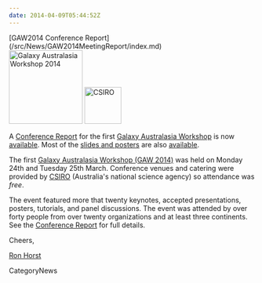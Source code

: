 ```yaml
---
date: 2014-04-09T05:44:52Z
---
```

<div class='newsItemHeader'>[GAW2014 Conference Report](/src/News/GAW2014MeetingReport/index.md)</div>

<div class='right'>
<a href='/Events/GAW2014'><img src='/Images/Logos/GAW2014-200.png' alt='Galaxy Australasia Workshop 2014' width="150" /></a> <a href='http://csiro.au/'><img src='/Images/Logos/CSIROLogoBig.png' alt='CSIRO' width="75" /></a></div>

A [Conference Report](/Events/GAW2014#conference-report) for the first [Galaxy Australasia Workshop](/Events/GAW2014) is now [available](/Events/GAW2014#conference-report).  Most of the [slides and posters](/Events/GAW2014#program) are also [available](/Events/GAW2014#program).

The first [Galaxy Australasia Workshop (GAW 2014)](/Events/GAW2014) was held on Monday 24th and Tuesday 25th March. Conference venues and catering were provided by [CSIRO](http://csiro.au/) (Australia's national science agency) so attendance was *free*.

The event featured more that twenty keynotes, accepted presentations, posters, tutorials, and panel discussions.  The event was attended by over forty people from over twenty organizations and at least three continents.  See the [Conference Report](/Events/GAW2014#conference-report) for full details.

Cheers,

[Ron Horst](https://www.yammer.com/australianbioinformaticsnetwork/users/rhorst-guest#/Threads/fromUser?type=from_user&feedId=1506414565)


CategoryNews
